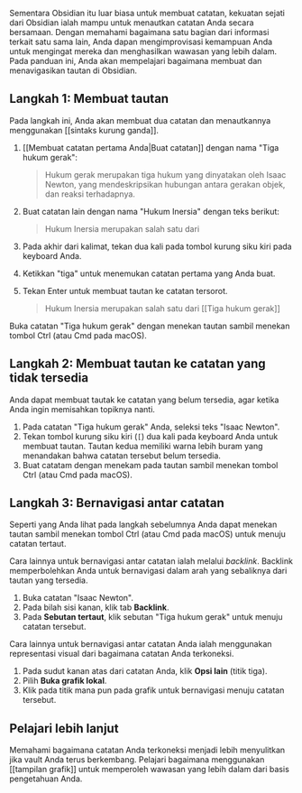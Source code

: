 Sementara Obsidian itu luar biasa untuk membuat catatan, kekuatan sejati dari Obsidian ialah mampu untuk menautkan catatan Anda secara bersamaan. Dengan memahami bagaimana satu bagian dari informasi terkait satu sama lain, Anda dapan mengimprovisasi kemampuan Anda untuk mengingat mereka dan menghasilkan wawasan yang lebih dalam. Pada panduan ini, Anda akan mempelajari bagaimana membuat dan menavigasikan tautan di Obsidian.

## Langkah 1: Membuat tautan

Pada langkah ini, Anda akan membuat dua catatan dan menautkannya menggunakan \[\[sintaks kurung ganda\]\].

1. [[Membuat catatan pertama Anda|Buat catatan]] dengan nama "Tiga hukum gerak":

   > Hukum gerak merupakan tiga hukum yang dinyatakan oleh Isaac Newton, yang mendeskripsikan hubungan antara gerakan objek, dan reaksi terhadapnya.

1. Buat catatan lain dengan nama "Hukum Inersia" dengan teks berikut:

   > Hukum Inersia merupakan salah satu dari

1. Pada akhir dari kalimat, tekan dua kali pada tombol kurung siku kiri pada keyboard Anda.
1. Ketikkan "tiga" untuk menemukan catatan pertama yang Anda buat.
1. Tekan Enter untuk membuat tautan ke catatan tersorot.

   > Hukum Inersia merupakan salah satu dari \[\[Tiga hukum gerak\]\]

Buka catatan "Tiga hukum gerak" dengan menekan tautan sambil menekan tombol Ctrl (atau Cmd pada macOS).

## Langkah 2: Membuat tautan ke catatan yang tidak tersedia

Anda dapat membuat tautak ke catatan yang belum tersedia, agar ketika Anda ingin memisahkan topiknya nanti.

1. Pada catatan "Tiga hukum gerak" Anda, seleksi teks "Isaac Newton".
1. Tekan tombol kurung siku kiri (`[`) dua kali pada keyboard Anda untuk membuat tautan. Tautan kedua memiliki warna lebih buram yang menandakan bahwa catatan tersebut belum tersedia.
1. Buat catatam dengan menekam pada tautan sambil menekan tombol Ctrl (atau Cmd pada macOS).

## Langkah 3: Bernavigasi antar catatan

Seperti yang Anda lihat pada langkah sebelumnya Anda dapat menekan tautan sambil menekan tombol Ctrl (atau Cmd pada macOS) untuk menuju catatan tertaut.

Cara lainnya untuk bernavigasi antar catatan ialah melalui _backlink_. Backlink memperbolehkan Anda untuk bernavigasi dalam arah yang sebaliknya dari tautan yang tersedia.

1. Buka catatan "Isaac Newton".
1. Pada bilah sisi kanan, klik tab **Backlink**.
1. Pada **Sebutan tertaut**, klik sebutan "Tiga hukum gerak" untuk menuju catatan tersebut.

Cara lainnya untuk bernavigasi antar catatan Anda ialah menggunakan representasi visual dari bagaimana catatan Anda terkoneksi.

1. Pada sudut kanan atas dari catatan Anda, klik **Opsi lain** (titik tiga).
1. Pilih **Buka grafik lokal**.
1. Klik pada titik mana pun pada grafik untuk bernavigasi menuju catatan tersebut.

## Pelajari lebih lanjut

Memahami bagaimana catatan Anda terkoneksi menjadi lebih menyulitkan jika vault Anda terus berkembang. Pelajari bagaimana menggunakan [[tampilan grafik]] untuk memperoleh wawasan yang lebih dalam dari basis pengetahuan Anda.
